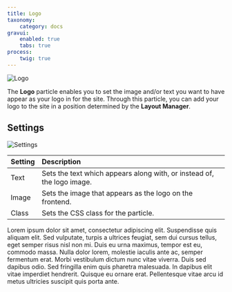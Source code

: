 ```yaml
---
title: Logo
taxonomy:
    category: docs
gravui:
    enabled: true
    tabs: true
process:
    twig: true
---
```


![Logo](logo.png)

The **Logo** particle enables you to set the image and/or text you want to have appear as your logo in for the site. Through this particle, you can add your logo to the site in a position determined by the **Layout Manager**. 

Settings
-----

![Settings](logo_j.png)

| Setting |                              Description                               |
| :------ | :--------------------------------------------------------------------- |
| Text    | Sets the text which appears along with, or instead of, the logo image. |
| Image   | Sets the image that appears as the logo on the frontend.               |
| Class   | Sets the CSS class for the particle.                                   |

Lorem ipsum dolor sit amet, consectetur adipiscing elit. Suspendisse quis aliquam elit. Sed vulputate, turpis a ultrices feugiat, sem dui cursus tellus, eget semper risus nisl non mi. Duis eu urna maximus, tempor est eu, commodo massa. Nulla dolor lorem, molestie iaculis ante ac, semper fermentum erat. Morbi vestibulum dictum nunc vitae viverra. Duis sed dapibus odio. Sed fringilla enim quis pharetra malesuada. In dapibus elit vitae imperdiet hendrerit. Quisque eu ornare erat. Pellentesque vitae arcu id metus ultricies suscipit quis porta ante.